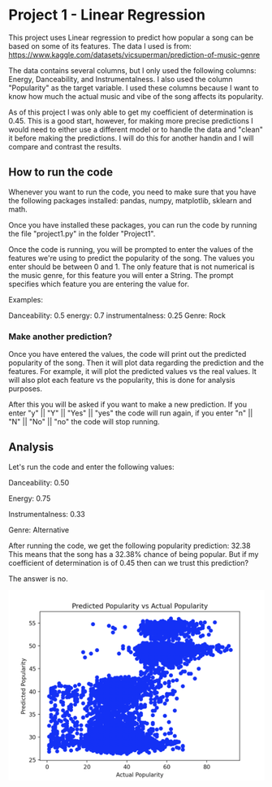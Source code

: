 # Project 1 - Linear Regression
This project uses Linear regression to predict how popular a song can be based on some of its features. The data I used is from: https://www.kaggle.com/datasets/vicsuperman/prediction-of-music-genre 

The data contains several columns, but I only used the following columns: Energy, Danceability, and Instrumentalness. I also used the column "Popularity" as the target variable. I used these columns because I want to know how much the actual music and vibe of the song affects its popularity.

As of this project I was only able to get my coefficient of determination is 0.45. This is a good start, however, for making more precise predictions I would need to either use a different model or to handle the data and "clean" it before making the predictions. I will do this for another handin and I will compare and contrast the results.



## How to run the code
Whenever you want to run the code, you need to make sure that you have the following packages installed: pandas, numpy, matplotlib, sklearn and math. 

Once you have installed these packages, you can run the code by running the file "project1.py" in the folder "Project1".

Once the code is running, you will be prompted to enter the values of the features we're using to predict the popularity of the song. The values you enter should be between 0 and 1. The only feature that is not numerical is the music genre, for this feature you will enter a String. The prompt specifies which feature you are entering the value for.

Examples:

Danceability: 0.5
energy: 0.7
instrumentalness: 0.25
Genre: Rock

### Make another prediction?

Once you have entered the values, the code will print out the predicted popularity of the song. Then it will plot data regarding the prediction and the features. For example, it will plot the predicted values vs the real values. It will also plot each feature vs the popularity, this is done for analysis purposes.

After this you will be asked if you want to make a new prediction. If you enter "y" || "Y" || "Yes" || "yes" the code will run again, if you enter "n" || "N" || "No" || "no" the code will stop running.


## Analysis
Let's run the code and enter the following values:

Danceability: 0.50

Energy: 0.75

Instrumentalness: 0.33

Genre: Alternative

After running the code, we get the following popularity prediction: 32.38 This means that the song has a 32.38% chance of being popular. But if my coefficient of determination is of 0.45 then can we trust this prediction?

The answer is no. 

![alt text](https://github.com/Franciscodzv/Intelligent_Systems/blob/master/Project1/prediction_vs_actual.png "Prediction vs Actual")


